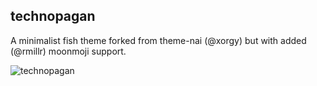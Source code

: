 ## technopagan
A minimalist fish theme forked from theme-nai (@xorgy) but with added (@rmillr) moonmoji support.

![technopagan](http://s3.postimg.org/5mrlxvznn/technopagan.png)